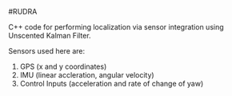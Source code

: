 #RUDRA

C++ code for performing localization via sensor integration using Unscented Kalman Filter. 

Sensors used here are:
1. GPS (x and y coordinates)
2. IMU (linear accleration, angular velocity)
3. Control Inputs (acceleration and rate of change of yaw)

